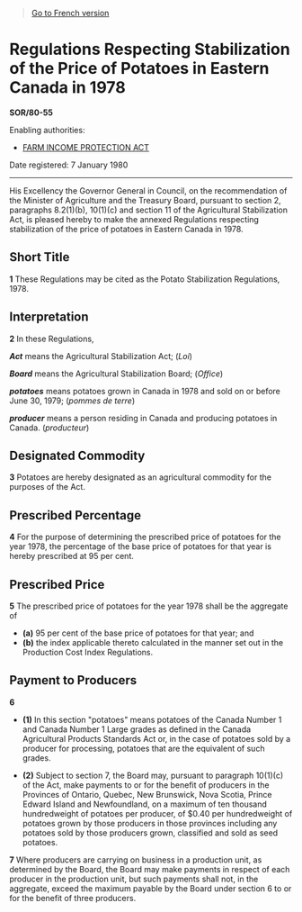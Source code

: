 > [Go to French version](/fr/Règlements/Décrets,%20ordonnances%20et%20règlements%20statutaires/80/55.md)

# Regulations Respecting Stabilization of the Price of Potatoes in Eastern Canada in 1978

**SOR/80-55**

Enabling authorities: 
- [FARM INCOME PROTECTION ACT](/en/Acts/Statutes%20of%20Canada/1991/c.%2022.md)

Date registered: 7 January 1980

----------

His Excellency the Governor General in Council, on the recommendation of the Minister of Agriculture and the Treasury Board, pursuant to section 2, paragraphs 8.2(1)(b), 10(1)(c) and section 11 of the Agricultural Stabilization Act, is pleased hereby to make the annexed Regulations respecting stabilization of the price of potatoes in Eastern Canada in 1978.




## Short Title


**1** These Regulations may be cited as the Potato Stabilization Regulations, 1978.




## Interpretation


**2** In these Regulations,

***Act*** means the Agricultural Stabilization Act; (*Loi*)

***Board*** means the Agricultural Stabilization Board; (*Office*)

***potatoes*** means potatoes grown in Canada in 1978 and sold on or before June 30, 1979; (*pommes de terre*)

***producer*** means a person residing in Canada and producing potatoes in Canada. (*producteur*)




## Designated Commodity


**3** Potatoes are hereby designated as an agricultural commodity for the purposes of the Act.




## Prescribed Percentage


**4** For the purpose of determining the prescribed price of potatoes for the year 1978, the percentage of the base price of potatoes for that year is hereby prescribed at 95 per cent.




## Prescribed Price


**5** The prescribed price of potatoes for the year 1978 shall be the aggregate of
- **(a)** 95 per cent of the base price of potatoes for that year; and
- **(b)** the index applicable thereto calculated in the manner set out in the Production Cost Index Regulations.




## Payment to Producers


**6** 

- **(1)** In this section "potatoes" means potatoes of the Canada Number 1 and Canada Number 1 Large grades as defined in the Canada Agricultural Products Standards Act or, in the case of potatoes sold by a producer for processing, potatoes that are the equivalent of such grades.

- **(2)** Subject to section 7, the Board may, pursuant to paragraph 10(1)(c) of the Act, make payments to or for the benefit of producers in the Provinces of Ontario, Quebec, New Brunswick, Nova Scotia, Prince Edward Island and Newfoundland, on a maximum of ten thousand hundredweight of potatoes per producer, of $0.40 per hundredweight of potatoes grown by those producers in those provinces including any potatoes sold by those producers grown, classified and sold as seed potatoes.



**7** Where producers are carrying on business in a production unit, as determined by the Board, the Board may make payments in respect of each producer in the production unit, but such payments shall not, in the aggregate, exceed the maximum payable by the Board under section 6 to or for the benefit of three producers.


